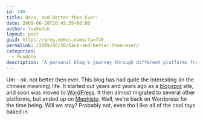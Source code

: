 ```yaml
---
id: 740
title: Back, and Better then Ever!
date: 2009-06-20T20:45:35+00:00
author: tsykoduk
layout: post
guid: https://greg.nokes.name/?p=740
permalink: /2009/06/20/back-and-better-then-ever/
categories:
  - Mundane
description: "A personal blog's journey through different platforms from Blogspot to WordPress to Mephisto and back, exploring the evolution of blogging technology over the years."
---
```

Um - ok. not better then ever. This blog has had quite the interesting (in the chinese meaning) life. It started out years and years ago as a <a href="http://www.blogger.com">blogspot</a> site, and soon was moved to <a href="http://wordpress.org">WordPress</a>. It then almost migrated to several other platforms, but ended up on <a href="http://mephistoblog.com/">Mephisto</a>. Well, we're back on Wordpress for the time being. Will we stay? Probably not, even tho I like all of the cool toys baked in.